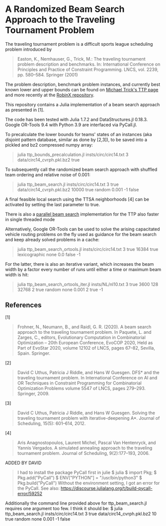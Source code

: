 # A Randomized Beam Search Approach to the Traveling Tournament Problem

The traveling tournament problem is a difficult sports league scheduling problem introduced by

> Easton, K., Nemhauser, G., Trick, M.: The traveling tournament problem description and benchmarks.
> In: International Conference on Principles and Practice of Constraint Programming.
> LNCS, vol. 2239, pp. 580–584. Springer (2001)

The problem description, benchmark problem instances, and currently best known lower and upper bounds can be found on [Michael Trick's TTP page](https://mat.tepper.cmu.edu/TOURN/) and more recently at the [RobinX repository](https://www.sportscheduling.ugent.be/RobinX/).

This repository contains a Julia implementation of a beam search approach as presented in [1].

The code has been tested with Julia 1.7.2 and DataStructures.jl 0.18.3. Google OR-Tools 9.4 with Python 3.9 are interfaced via PyCall.jl.

To precalculate the lower bounds for teams' states of an instances (aka disjoint pattern database, similar as done by [2,3]), to be saved into a pickled and bz2 compressed numpy array:

> julia ttp_bounds_precalculation.jl insts/circ/circ14.txt 3 data/circ14_cvrph.pkl.bz2 true

To subsequently call the randomized beam search approach with shuffled team ordering and relative noise of 0.001:

> julia ttp_beam_search.jl insts/circ/circ14.txt 3 true data/circ14_cvrph.pkl.bz2 10000 true random 0.001 -1 false

A final feasible local search using the TTSA neighborhoods [4] can be activated by setting the last parameter to true.

There is also a [parallel beam search](https://github.com/nfrohner/parbeam) implementation for the TTP also faster in single threaded mode

Alternatively, Google OR-Tools can be used to solve the arising capacitated vehicle routing problems on the fly used as guidance for the beam search and keep already solved problems in a cache:

> julia ttp_beam_search_ortools.jl insts/circ/circ14.txt 3 true 16384 true lexicographic none 0.0 false -1

For the latter, there is also an iterative variant, which increases the beam width by a factor every number of runs until either a time or maximum beam width is hit:

> julia ttp_beam_search_ortools_iter.jl insts/NL/nl10.txt 3 true 3600 128 32768 2 true random none 0.001 2 true -1


## References

[1]
> Frohner, N., Neumann, B., and Raidl, G. R. (2020). A beam search approach to the traveling tournament problem.
> In Paquete, L. and Zarges, C., editors, Evolutionary Computation in Combinatorial Optimization – 20th European Conference,
> EvoCOP 2020, Held as Part of EvoStar 2020, volume 12102 of LNCS, pages 67–82, Sevilla, Spain. Springer.

[2]
> David C Uthus, Patricia J Riddle, and Hans W Guesgen.
> DFS* and the traveling tournament problem.
> In International Conference on AI and OR Techniques in Constraint Programming for Combinatorial Optimization Problems volume 5547 of LNCS, pages 279–293. Springer, 2009.

[3]
> David C Uthus, Patricia J Riddle, and Hans W Guesgen.
> Solving the traveling tournament problem with iterative-deepening A*.
> Journal of Scheduling, 15(5): 601–614, 2012.

[4]
> Aris Anagnostopoulos, Laurent Michel, Pascal Van Hentenryck, and Yannis Vergados.
> A simulated annealing approach to the traveling tournament problem.
> Journal of Scheduling, 9(2):177–193, 2006.

ADDED BY DAVID

> I had to install the package PyCall first in julie
> $ julia
> $ import Pkg;
> $ Pkg.add("PyCall")
> $ ENV["PYTHON"] = "/usr/bin/python3"
> $ Pkg.build("PyCall")
> Without the environment setting, I got an error for the PyCall. See also: https://discourse.julialang.org/t/build-pycall-error/59252

Additionally the command line provided above for ttp_beam_search.jl requires one argument too few. I think it should be:
$ julia ttp_beam_search.jl insts/circ/circ14.txt 3 true data/circ14_cvrph.pkl.bz2 10 true random none 0.001 -1 false
